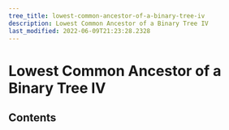 ```yaml
---
tree_title: lowest-common-ancestor-of-a-binary-tree-iv
description: Lowest Common Ancestor of a Binary Tree IV
last_modified: 2022-06-09T21:23:28.2328
---
```


# Lowest Common Ancestor of a Binary Tree IV

## Contents
